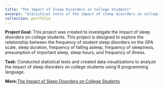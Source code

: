 ```yaml
---
title: "The Impact of Sleep Disorders on College Students"
excerpt: "Statistical tests of the impact of sleep disorders on college students using R Programming Language<br><br><img src='/images/pf9.jpg' style='width:400px; height: 250px'><img src='/images/pf9.1.jpg' style='width: 400px; height: auto'>"
collection: portfolio
---
```


**Project Goal:** This project was created to investigate the impact of sleep disorders on college students. This project is designed to explore the relationship between the frequency of student sleep disorders on the GPA scale, sleep duration, frequency of falling asleep, frequency of sleepiness, presumption of important sleep, sleep hours, and frequency of illness.

**Task:** Conducted statistical tests and created data visualizations to analyze the impact of sleep disorders on college students using R programming language.

**More:**[The Impact of Sleep Disorders on College Students](https://github.com/antonettekelly/The-Impact-of-Sleep-Disorders-on-College-Students-R)
